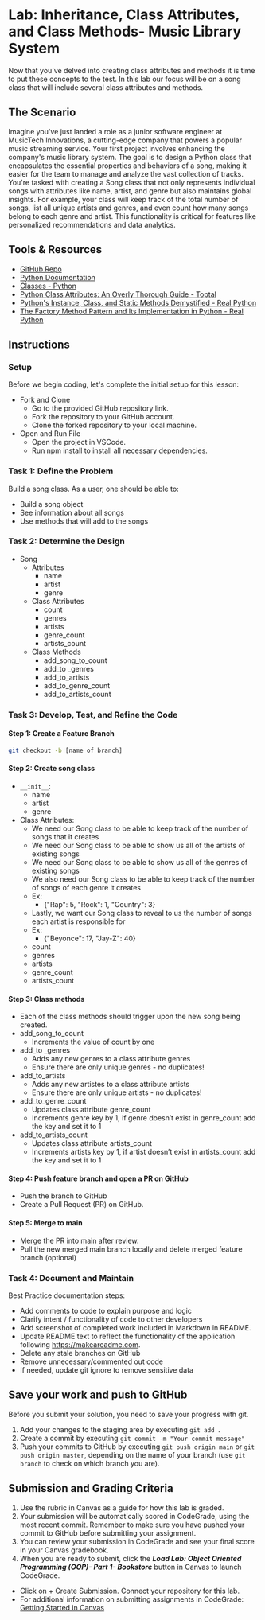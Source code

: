 # Lab: Inheritance, Class Attributes, and Class Methods- Music Library System

Now that you’ve delved into creating class attributes and methods it is time to put these concepts to the test. In this lab our focus will be on a song class that will include several class attributes and methods.

## The Scenario

Imagine you've just landed a role as a junior software engineer at MusicTech Innovations, a cutting-edge company that powers a popular music streaming service. Your first project involves enhancing the company's music library system. The goal is to design a Python class that encapsulates the essential properties and behaviors of a song, making it easier for the team to manage and analyze the vast collection of tracks.
<br />
You're tasked with creating a Song class that not only represents individual songs with attributes like name, artist, and genre but also maintains global insights. For example, your class will keep track of the total number of songs, list all unique artists and genres, and even count how many songs belong to each genre and artist. This functionality is critical for features like personalized recommendations and data analytics.

## Tools & Resources

* [GitHub Repo](https://github.com/learn-co-curriculum/python-music-library-system-lab)
* [Python Documentation](https://docs.python.org/3/)
* [Classes - Python](https://docs.python.org/3/)
* [Python Class Attributes: An Overly Thorough Guide - Toptal](https://www.toptal.com/python/python-class-attributes-an-overly-thorough-guide)
* [Python's Instance, Class, and Static Methods Demystified - Real Python](https://realpython.com/instance-class-and-static-methods-demystified/)
* [The Factory Method Pattern and Its Implementation in Python - Real Python](https://realpython.com/factory-method-python/)

## Instructions

### Setup

Before we begin coding, let's complete the initial setup for this lesson: 
* Fork and Clone 
  * Go to the provided GitHub repository link.
  * Fork the repository to your GitHub account.
  * Clone the forked repository to your local machine.
* Open and Run File
  * Open the project in VSCode.
  * Run npm install to install all necessary dependencies.

### Task 1: Define the Problem

Build a song class. As a user, one should be able to:
* Build a song object
* See information about all songs
* Use methods that will add to the songs

### Task 2: Determine the Design

* Song
  * Attributes
    * name
    * artist
    * genre
  * Class Attributes
    *  count
    *  genres
    *  artists
    *  genre_count
    *  artists_count
  * Class Methods
    * add_song_to_count
    * add_to _genres
    * add_to_artists
    * add_to_genre_count
    * add_to_artists_count

### Task 3: Develop, Test, and Refine the Code

#### Step 1: Create a Feature Branch

```bash
git checkout -b [name of branch]
```

#### Step 2: Create song class

* ```__init__```:
  * name
  * artist
  * genre
* Class Attributes:
  * We need our Song class to be able to keep track of the number of songs that it creates
  * We need our Song class to be able to show us all of the artists of existing songs
  * We need our Song class to be able to show us all of the genres of existing songs
  * We also need our Song class to be able to keep track of the number of songs of each genre it creates
  * Ex:
    * {"Rap": 5, "Rock": 1, "Country": 3}
  * Lastly, we want our Song class to reveal to us the number of songs each artist is responsible for
  * Ex:
    * {"Beyonce": 17, "Jay-Z": 40}
  * count
  * genres
  * artists
  * genre_count
  * artists_count

#### Step 3: Class methods

* Each of the class methods should trigger upon the new song being created.
* add_song_to_count
  * Increments the value of count by one
* add_to _genres
  * Adds any new genres to a class attribute genres
  * Ensure there are only unique genres - no duplicates!
* add_to_artists
  * Adds any new artistes to a class attribute artists
  * Ensure there are only unique artists - no duplicates!
* add_to_genre_count
  * Updates class attribute genre_count
  * Increments genre key by 1, if genre doesn’t exist in genre_count add the key and set it to 1
* add_to_artists_count
  * Updates class attribute artists_count
  * Increments artists key by 1, if artist doesn’t exist in artists_count add the key and set it to 1

#### Step 4: Push feature branch and open a PR on GitHub

* Push the branch to GitHub
* Create a Pull Request (PR) on GitHub.

#### Step 5: Merge to main

* Merge the PR into main after review.
* Pull the new merged main branch locally and delete merged feature branch (optional)

### Task 4: Document and Maintain

Best Practice documentation steps:

* Add comments to code to explain purpose and logic
* Clarify intent / functionality of code to other developers
* Add screenshot of completed work included in Markdown in README.
* Update README text to reflect the functionality of the application following https://makeareadme.com. 
* Delete any stale branches on GitHub
* Remove unnecessary/commented out code
* If needed, update git ignore to remove sensitive data

## Save your work and push to GitHub

Before you submit your solution, you need to save your progress with git.
1. Add your changes to the staging area by executing ```git add ```.
2. Create a commit by executing ```git commit -m "Your commit message"```
3. Push your commits to GitHub by executing ```git push origin main``` or ```git push origin master```, depending on the name of your branch (use ```git branch``` to check on which branch you are).

## Submission and Grading Criteria

1. Use the rubric in Canvas as a guide for how this lab is graded.
2. Your submission will be automatically scored in CodeGrade, using the most recent commit. Remember to make sure you have pushed your commit to GitHub before submitting your assignment. 
3. You can review your submission in CodeGrade and see your final score in your Canvas gradebook.
4. When you are ready to submit, click the ***Load Lab: Object Oriented Programming (OOP)- Part 1- Bookstore*** button in Canvas to launch CodeGrade.
  * Click on + Create Submission. Connect your repository for this lab.
  * For additional information on submitting assignments in CodeGrade: [Getting Started in Canvas](https://help.codegrade.com/for-students/getting-started/getting-started-in-canvas)


